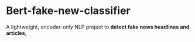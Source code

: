 # Bert-fake-new-classifier
A lightweight, encoder-only NLP project to **detect fake news headlines and articles**,
